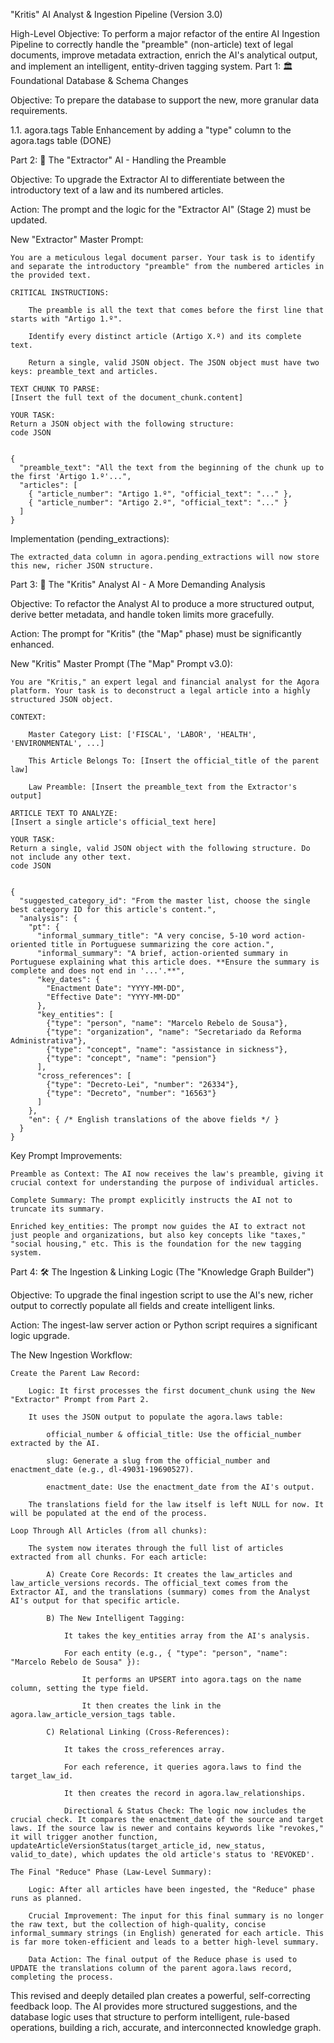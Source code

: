 "Kritis" AI Analyst & Ingestion Pipeline (Version 3.0)

High-Level Objective:
To perform a major refactor of the entire AI Ingestion Pipeline to correctly handle the "preamble" (non-article) text of legal documents, improve metadata extraction, enrich the AI's analytical output, and implement an intelligent, entity-driven tagging system.
Part 1: 🏛️ Foundational Database & Schema Changes

Objective: To prepare the database to support the new, more granular data requirements.

1.1. agora.tags Table Enhancement by adding a  "type" column to the agora.tags table (DONE)
      

Part 2: 🧠 The "Extractor" AI - Handling the Preamble

Objective: To upgrade the Extractor AI to differentiate between the introductory text of a law and its numbered articles.

Action: The prompt and the logic for the "Extractor AI" (Stage 2) must be updated.

New "Extractor" Master Prompt:

    You are a meticulous legal document parser. Your task is to identify and separate the introductory "preamble" from the numbered articles in the provided text.

    CRITICAL INSTRUCTIONS:

        The preamble is all the text that comes before the first line that starts with "Artigo 1.º".

        Identify every distinct article (Artigo X.º) and its complete text.

        Return a single, valid JSON object. The JSON object must have two keys: preamble_text and articles.

    TEXT CHUNK TO PARSE:
    [Insert the full text of the document_chunk.content]

    YOUR TASK:
    Return a JSON object with the following structure:
    code JSON

        
    {
      "preamble_text": "All the text from the beginning of the chunk up to the first 'Artigo 1.º'...",
      "articles": [
        { "article_number": "Artigo 1.º", "official_text": "..." },
        { "article_number": "Artigo 2.º", "official_text": "..." }
      ]
    }

      

Implementation (pending_extractions):

    The extracted_data column in agora.pending_extractions will now store this new, richer JSON structure.

Part 3: 🧠 The "Kritis" Analyst AI - A More Demanding Analysis

Objective: To refactor the Analyst AI to produce a more structured output, derive better metadata, and handle token limits more gracefully.

Action: The prompt for "Kritis" (the "Map" phase) must be significantly enhanced.

New "Kritis" Master Prompt (The "Map" Prompt v3.0):

    You are "Kritis," an expert legal and financial analyst for the Agora platform. Your task is to deconstruct a legal article into a highly structured JSON object.

    CONTEXT:

        Master Category List: ['FISCAL', 'LABOR', 'HEALTH', 'ENVIRONMENTAL', ...]

        This Article Belongs To: [Insert the official_title of the parent law]

        Law Preamble: [Insert the preamble_text from the Extractor's output]

    ARTICLE TEXT TO ANALYZE:
    [Insert a single article's official_text here]

    YOUR TASK:
    Return a single, valid JSON object with the following structure. Do not include any other text.
    code JSON

        
    {
      "suggested_category_id": "From the master list, choose the single best category ID for this article's content.",
      "analysis": {
        "pt": {
          "informal_summary_title": "A very concise, 5-10 word action-oriented title in Portuguese summarizing the core action.",
          "informal_summary": "A brief, action-oriented summary in Portuguese explaining what this article does. **Ensure the summary is complete and does not end in '...'.**",
          "key_dates": {
            "Enactment Date": "YYYY-MM-DD",
            "Effective Date": "YYYY-MM-DD"
          },
          "key_entities": [
            {"type": "person", "name": "Marcelo Rebelo de Sousa"},
            {"type": "organization", "name": "Secretariado da Reforma Administrativa"},
            {"type": "concept", "name": "assistance in sickness"},
            {"type": "concept", "name": "pension"}
          ],
          "cross_references": [
            {"type": "Decreto-Lei", "number": "26334"},
            {"type": "Decreto", "number": "16563"}
          ]
        },
        "en": { /* English translations of the above fields */ }
      }
    }

      

Key Prompt Improvements:

    Preamble as Context: The AI now receives the law's preamble, giving it crucial context for understanding the purpose of individual articles.

    Complete Summary: The prompt explicitly instructs the AI not to truncate its summary.

    Enriched key_entities: The prompt now guides the AI to extract not just people and organizations, but also key concepts like "taxes," "social housing," etc. This is the foundation for the new tagging system.

Part 4: 🛠️ The Ingestion & Linking Logic (The "Knowledge Graph Builder")

Objective: To upgrade the final ingestion script to use the AI's new, richer output to correctly populate all fields and create intelligent links.

Action: The ingest-law server action or Python script requires a significant logic upgrade.

The New Ingestion Workflow:

    Create the Parent Law Record:

        Logic: It first processes the first document_chunk using the New "Extractor" Prompt from Part 2.

        It uses the JSON output to populate the agora.laws table:

            official_number & official_title: Use the official_number extracted by the AI.

            slug: Generate a slug from the official_number and enactment_date (e.g., dl-49031-19690527).

            enactment_date: Use the enactment_date from the AI's output.

        The translations field for the law itself is left NULL for now. It will be populated at the end of the process.

    Loop Through All Articles (from all chunks):

        The system now iterates through the full list of articles extracted from all chunks. For each article:

            A) Create Core Records: It creates the law_articles and law_article_versions records. The official_text comes from the Extractor AI, and the translations (summary) comes from the Analyst AI's output for that specific article.

            B) The New Intelligent Tagging:

                It takes the key_entities array from the AI's analysis.

                For each entity (e.g., { "type": "person", "name": "Marcelo Rebelo de Sousa" }):

                    It performs an UPSERT into agora.tags on the name column, setting the type field.

                    It then creates the link in the agora.law_article_version_tags table.

            C) Relational Linking (Cross-References):

                It takes the cross_references array.

                For each reference, it queries agora.laws to find the target_law_id.

                It then creates the record in agora.law_relationships.

                Directional & Status Check: The logic now includes the crucial check. It compares the enactment_date of the source and target laws. If the source law is newer and contains keywords like "revokes," it will trigger another function, updateArticleVersionStatus(target_article_id, new_status, valid_to_date), which updates the old article's status to 'REVOKED'.

    The Final "Reduce" Phase (Law-Level Summary):

        Logic: After all articles have been ingested, the "Reduce" phase runs as planned.

        Crucial Improvement: The input for this final summary is no longer the raw text, but the collection of high-quality, concise informal_summary strings (in English) generated for each article. This is far more token-efficient and leads to a better high-level summary.

        Data Action: The final output of the Reduce phase is used to UPDATE the translations column of the parent agora.laws record, completing the process.

This revised and deeply detailed plan creates a powerful, self-correcting feedback loop. The AI provides more structured suggestions, and the database logic uses that structure to perform intelligent, rule-based operations, building a rich, accurate, and interconnected knowledge graph.